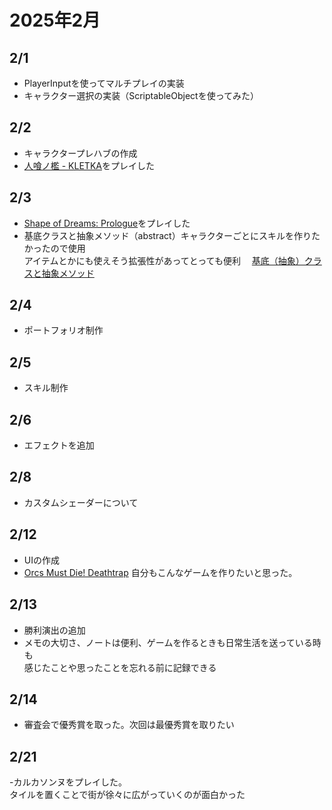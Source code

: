 # 2025年2月

## 2/1
- PlayerInputを使ってマルチプレイの実装
- キャラクター選択の実装（ScriptableObjectを使ってみた）
## 2/2
- キャラクタープレハブの作成
- [人喰ノ檻 - KLETKA](https://store.steampowered.com/app/1699480/__KLETKA/)をプレイした
## 2/3
- [Shape of Dreams: Prologue](https://store.steampowered.com/app/3275270/Shape_of_Dreams_Prologue/)をプレイした
- 基底クラスと抽象メソッド（abstract）キャラクターごとにスキルを作りたかったので使用<br>
  アイテムとかにも使えそう拡張性があってとっても便利
　[基底（抽象）クラスと抽象メソッド](https://dexall.co.jp/articles/?p=1464)
## 2/4
- ポートフォリオ制作
## 2/5
- スキル制作
## 2/6
- エフェクトを追加
## 2/8
- カスタムシェーダーについて
## 2/12
- UIの作成
- [Orcs Must Die! Deathtrap](https://store.steampowered.com/app/2273980/Orcs_Must_Die_Deathtrap/?l=japanese)
  自分もこんなゲームを作りたいと思った。
## 2/13
- 勝利演出の追加
- メモの大切さ、ノートは便利、ゲームを作るときも日常生活を送っている時も<br>
  感じたことや思ったことを忘れる前に記録できる
## 2/14
- 審査会で優秀賞を取った。次回は最優秀賞を取りたい
## 2/21
-カルカソンヌをプレイした。<br>
タイルを置くことで街が徐々に広がっていくのが面白かった
